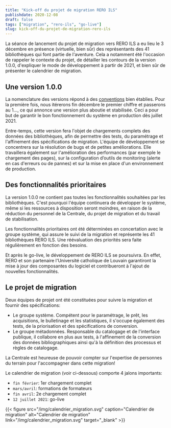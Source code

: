 ```yaml
---
title: "Kick-off du projet de migration RERO ILS"
publishdate: 2020-12-08
draft: false
tags: ["migration", "rero-ils", "go-live"]
slug: kick-off-du-projet-de-migration-rero-ils
---
```


La séance de lancement du projet de migration vers RERO ILS a eu lieu le 3 décembre en présence (virtuelle, bien sûr) des représentants des 41 bibliothèques qui font partie de l'aventure. Cela a notamment été l'occasion de rappeler le contexte du projet, de détailler les contours de la version 1.0.0, d'expliquer le mode de développement à partir de 2021, et bien sûr de présenter le calendrier de migration.

<!--more-->

## Une version 1.0.0

La nomenclature des versions répond à des [conventions][1] bien établies. Pour la première fois, nous itérerons fin décembre le premier chiffre et passerons au 1..., ce qui annonce une version plus aboutie et stabilisée. Ceci a pour but de garantir le bon fonctionnement du système en production dès juillet 2021.

[1]: https://semver.org/

Entre-temps, cette version fera l'objet de chargements complets des données des bibliothèques, afin de permettre des tests, du paramétrage et l'affinement des spécifications de migration. L'équipe de développement se concentrera sur la résolution de bugs et de petites améliorations. Elle travaillera également sur l'amélioration des performances (par exemple le chargement des pages), sur la configuration d’outils de monitoring (alerte en cas d'erreurs ou de pannes) et sur la mise en place d'un environnement de production.

## Des fonctionnalités prioritaires

La version 1.0.0 ne contient pas toutes les fonctionnalités souhaitées par les bibliothèques. C'est pourquoi l'équipe continuera de développer le système, même si les ressources à disposition seront moindres, en raison de la réduction du personnel de la Centrale, du projet de migration et du travail de stabilisation.

Les fonctionnalités prioritaires ont été déterminées en concertation avec le groupe système, qui assure le suivi de la migration et représente les 41 bibliothèques RERO ILS. Une réévaluation des priorités sera faite régulièrement en fonction des besoins.

Et après le go-live, le développement de RERO ILS se poursuivra. En effet, RERO et son partenaire l'Université catholique de Louvain garantiront la mise à jour des composantes du logiciel et contribueront à l'ajout de nouvelles fonctionnalités.

## Le projet de migration

Deux équipes de projet ont été constituées pour suivre la migration et fournir des spécifications:

* Le groupe système. Compétent pour le paramétrage, le prêt, les acquisitions, le bulletinage et les statistiques, il s'occupe également des tests, de la priorisation et des spécifications de conversion.
* Le groupe métadonnées. Responsable du catalogage et de l'interface publique, il collabore en plus aux tests, à l'affinement de la conversion des données bibliographiques ainsi qu'à la définition des processus et règles de catalogage.

La Centrale est heureuse de pouvoir compter sur l'expertise de personnes du terrain pour l'accompagner dans cette migration!

Le calendrier de migration (voir ci-dessous) comporte 4 jalons importants:

* `fin février`: 1er chargement complet
* `mars/avril`: formations de formateurs
* `fin avril`: 2e chargement complet
* `12 juillet 2021`: go-live

{{< figure src="/img/calendrier_migration.svg" caption="Calendrier de migration" alt="Calendrier de migration" link="/img/calendrier_migration.svg" target="_blank" >}}